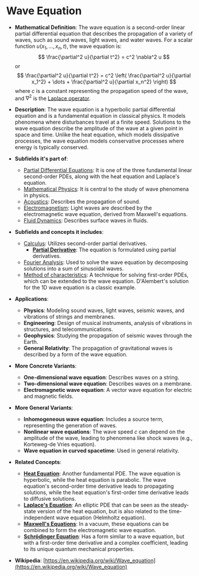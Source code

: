 # Wave Equation

- **Mathematical Definition**: The wave equation is a second-order linear partial differential equation that describes the propagation of a variety of waves, such as sound waves, light waves, and water waves. For a scalar function $u(x_1, ..., x_n, t)$, the wave equation is:
$$ \frac{\partial^2 u}{\partial t^2} = c^2 \nabla^2 u $$
  or
$$ \frac{\partial^2 u}{\partial t^2} = c^2 \left( \frac{\partial^2 u}{\partial x_1^2} + \dots + \frac{\partial^2 u}{\partial x_n^2} \right) $$
  where $c$ is a constant representing the propagation speed of the wave, and $\nabla^2$ is the [Laplace operator](../../pure_mathematics/analysis/laplace_operator.md).

- **Description**: The wave equation is a hyperbolic partial differential equation and is a fundamental equation in classical physics. It models phenomena where disturbances travel at a finite speed. Solutions to the wave equation describe the amplitude of the wave at a given point in space and time. Unlike the heat equation, which models dissipative processes, the wave equation models conservative processes where energy is typically conserved.

- **Subfields it's part of**:
    - [Partial Differential Equations](https://en.wikipedia.org/wiki/Partial_differential_equation): It is one of the three fundamental linear second-order PDEs, along with the heat equation and Laplace's equation.
    - [Mathematical Physics](https://en.wikipedia.org/wiki/Mathematical_physics): It is central to the study of wave phenomena in physics.
    - [Acoustics](https://en.wikipedia.org/wiki/Acoustics): Describes the propagation of sound.
    - [Electromagnetism](https://en.wikipedia.org/wiki/Electromagnetism): Light waves are described by the electromagnetic wave equation, derived from Maxwell's equations.
    - [Fluid Dynamics](https://en.wikipedia.org/wiki/Fluid_dynamics): Describes surface waves in fluids.

- **Subfields and concepts it includes**:
    - [Calculus](https://en.wikipedia.org/wiki/Calculus): Utilizes second-order partial derivatives.
        - **[Partial Derivative](../../pure_mathematics/analysis/partial_derivative.md)**: The equation is formulated using partial derivatives.
    - [Fourier Analysis](https://en.wikipedia.org/wiki/Fourier_analysis): Used to solve the wave equation by decomposing solutions into a sum of sinusoidal waves.
    - [Method of characteristics](https://en.wikipedia.org/wiki/Method_of_characteristics): A technique for solving first-order PDEs, which can be extended to the wave equation. D'Alembert's solution for the 1D wave equation is a classic example.

- **Applications**:
    - **Physics**: Modeling sound waves, light waves, seismic waves, and vibrations of strings and membranes.
    - **Engineering**: Design of musical instruments, analysis of vibrations in structures, and telecommunications.
    - **Geophysics**: Studying the propagation of seismic waves through the Earth.
    - **General Relativity**: The propagation of gravitational waves is described by a form of the wave equation.

- **More Concrete Variants**:
    - **One-dimensional wave equation**: Describes waves on a string.
    - **Two-dimensional wave equation**: Describes waves on a membrane.
    - **Electromagnetic wave equation**: A vector wave equation for electric and magnetic fields.

- **More General Variants**:
    - **Inhomogeneous wave equation**: Includes a source term, representing the generation of waves.
    - **Nonlinear wave equations**: The wave speed $c$ can depend on the amplitude of the wave, leading to phenomena like shock waves (e.g., Korteweg-de Vries equation).
    - **Wave equation in curved spacetime**: Used in general relativity.

- **Related Concepts**:
    - **[Heat Equation](./heat_equation.md)**: Another fundamental PDE. The wave equation is hyperbolic, while the heat equation is parabolic. The wave equation's second-order time derivative leads to propagating solutions, while the heat equation's first-order time derivative leads to diffusive solutions.
    - **[Laplace's Equation](https://en.wikipedia.org/wiki/Laplace%27s_equation)**: An elliptic PDE that can be seen as the steady-state version of the heat equation, but is also related to the time-independent wave equation (Helmholtz equation).
    - **[Maxwell's Equations](../../physics/electromagnetism/maxwells_equations.md)**: In a vacuum, these equations can be combined to form the electromagnetic wave equation.
    - **[Schrödinger Equation](../../physics/quantum_mechanics/schrodinger_equation.md)**: Has a form similar to a wave equation, but with a first-order time derivative and a complex coefficient, leading to its unique quantum mechanical properties.

- **Wikipedia**: [https://en.wikipedia.org/wiki/Wave_equation](https://en.wikipedia.org/wiki/Wave_equation)
